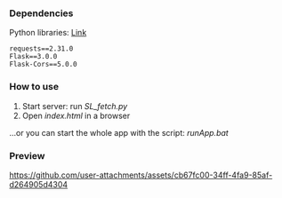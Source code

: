 ### Dependencies
Python libraries:
[Link](requirements.txt)
```
requests==2.31.0
Flask==3.0.0
Flask-Cors==5.0.0
```

### How to use
1. Start server: run *SL_fetch.py*
2. Open *index.html* in a browser

...or you can start the whole app with the script: *runApp.bat*

### Preview
https://github.com/user-attachments/assets/cb67fc00-34ff-4fa9-85af-d264905d4304

